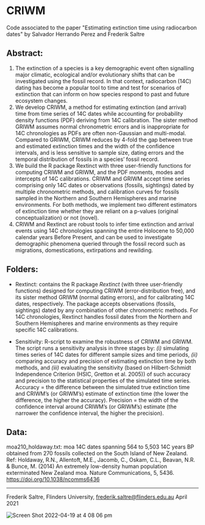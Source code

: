 # CRIWM

Code associated to the paper "Estimating extinction time using radiocarbon dates" by Salvador Herrando Perez and Frederik Saltre

## Abstract:

1.	The extinction of a species is a key demographic event often signalling major climatic, ecological and/or evolutionary shifts that can be investigated using the fossil record. In that context, radiocarbon (14C) dating has become a popular tool to time and test for scenarios of extinction that can inform on how species respond to past and future ecosystem changes.
2.	We develop CRIWM, a method for estimating extinction (and arrival) time from time series of 14C dates while accounting for probability density functions (PDF) deriving from 14C calibration. The sister method GRIWM assumes normal chronometric errors and is inappropriate for 14C chronologies as PDFs are often non-Gaussian and multi-modal. Compared to GRIWM, CRIWM reduces by 4-fold the gap between true and estimated extinction times and the width of the confidence intervals, and is less sensitive to sample size, dating errors and the temporal distribution of fossils in a species’ fossil record.
3.	We build the R package Rextinct with three user-friendly functions for computing CRIWM and GRIWM, and the PDF moments, modes and intercepts of 14C calibrations. CRIWM and GRIWM accept time series comprising only 14C dates or observations (fossils, sightings) dated by multiple chronometric methods, and calibration curves for fossils sampled in the Northern and Southern Hemispheres and marine environments. For both methods, we implement two different estimators of extinction time whether they are reliant on a p-values (original conceptualization) or not (novel).
4.	CRIWM and Rextinct are robust tools to infer time extinction and arrival events using 14C chronologies spanning the entire Holocene to 50,000 calendar years Before Present, and can be used to investigate demographic phenomena queried through the fossil record such as migrations, domestications, extirpations and rewilding.


## Folders:

- Rextinct: contains the R package <em>Rextinct</em> (with three user-friendly functions) designed  for computing CRIWM (error-distribution free), and its sister method GRIWM (normal dating errors), and for calibrating 14C dates, respectively. The package accepts observations (fossils, sightings) dated by any combination of other chronometric methods. For 14C chronologies, Rextinct handles fossil dates from the Northern and Southern Hemispheres and marine environments as they require specific 14C calibrations. 

- Sensitivity: R-script to examine the robustness of CRIWM and GRIWM. The script runs a sensitivity analysis in three stages by: <em>(i)</em> simulating times series of 14C dates for different sample sizes and time periods, <em>(ii)</em> comparing accuracy and precision of estimating extinction time by both methods, and <em>(iii)</em> evaluating the sensitivity (based on Hilbert-Schmidt Independence Criterion (HSIC, Gretton et al. 2005)) of such accuracy and precision to the statistical properties of the simulated time series. Accuracy = the difference between the simulated true extinction time and CRIWM’s (or GRIWM’s) estimate of extinction time (the lower the difference, the higher the accuracy). Precision = the width of the confidence interval around CRIWM’s (or GRIWM’s) estimate (the narrower the confidence interval, the higher the precision).


## Data:

moa210_holdaway.txt: moa 14C dates spanning 564 to 5,503 14C years BP obtained from 270 fossils collected on the South Island of New Zealand. Ref:  Holdaway, R.N., Allentoft, M.E., Jacomb, C., Oskam, C.L., Beavan, N.R. & Bunce, M. (2014) An extremely low-density human population exterminated New Zealand moa. Nature Communications, 5, 5436. https://doi.org/10.1038/ncomms6436


*************************
Frederik Saltre, Flinders University, frederik.saltre@flinders.edu.au April 2021

![Screen Shot 2022-04-19 at 4 08 06 pm](https://user-images.githubusercontent.com/46954120/163941223-e32cc3ce-5562-4de3-af6a-165c5adf8a15.png)
